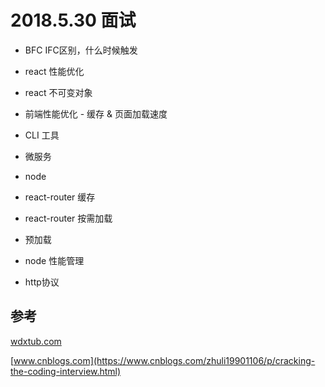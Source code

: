 # 2018.5.30 面试

- BFC IFC区别，什么时候触发
- react 性能优化
- react 不可变对象
- 前端性能优化 - 缓存 & 页面加载速度
- CLI 工具
- 微服务
- node 
- react-router 缓存
- react-router 按需加载
- 预加载 
 
- node 性能管理
- http协议





## 参考

[wdxtub.com](http://wdxtub.com/interview/14520596997643.html)

[www.cnblogs.com](https://www.cnblogs.com/zhuli19901106/p/cracking-the-coding-interview.html)

